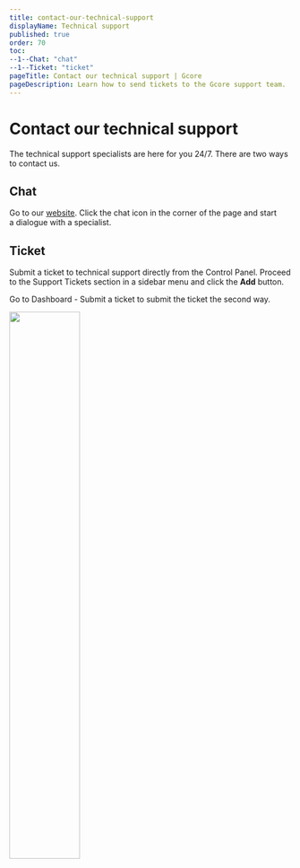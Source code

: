 ```yaml
---
title: contact-our-technical-support
displayName: Technical support
published: true
order: 70
toc:
--1--Chat: "chat"
--1--Ticket: "ticket"
pageTitle: Contact our technical support | Gcore
pageDescription: Learn how to send tickets to the Gcore support team.
---
```

# Contact our technical support

The technical support specialists are here for you 24/7. There are two ways to contact us. 

## Chat

Go to our <a href="https://gcore.com/" target="_blank">website</a>. Click the chat icon in the corner of the page and start a dialogue with a specialist.

## Ticket

Submit a ticket to technical support directly from the Control Panel. Proceed to the Support Tickets section in a sidebar menu and click the **Add** button.

Go to Dashboard - Submit a ticket to submit the ticket the second way.

<img class="confluence-embedded-image confluence-external-resource" src="https://assets.gcore.pro/docs/hosting/contact-our-technical-support/uVEscGw.png" data-image-src="https://assets.gcore.pro/docs/hosting/contact-our-technical-support/uVEscGw.png" alt="" width="50%">